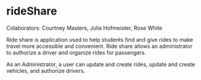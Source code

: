 # rideShare 

Colaborators: Courtney Masters, Julia Hofmeister, Rose White

Ride share is application used to help students find and give rides to make travel more accessible and convenient. Ride share allows an administrator to authorize a driver and organize rides for passengers. 

As an Administrator, a user can update and create rides, update and create vehicles, and authorize drivers.
